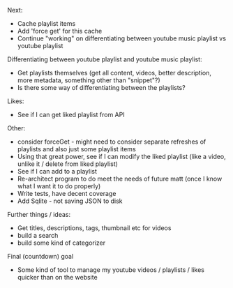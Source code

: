 Next:
- Cache playlist items
- Add 'force get' for this cache
- Continue "working" on differentiating between youtube music playlist vs youtube playlist

Differentiating between youtube playlist and youtube music playlist:
- Get playlists themselves (get all content, videos, better description, more metadata, something other than "snippet"?)
- Is there some way of differentiating between the playlists?

Likes:
- See if I can get liked playlist from API

Other:
- consider forceGet - might need to consider separate refreshes of playlists and also just some playlist items
- Using that great power, see if I can modify the liked playlist (like a video, unlike it / delete from liked playlist)
- See if I can add to a playlist
- Re-architect program to do meet the needs of future matt (once I know what I want it to do properly)
- Write tests, have decent coverage
- Add Sqlite - not saving JSON to disk

Further things / ideas:
- Get titles, descriptions, tags, thumbnail etc for videos
- build a search
- build some kind of categorizer

Final (countdown) goal
- Some kind of tool to manage my youtube videos / playlists / likes quicker than on the website